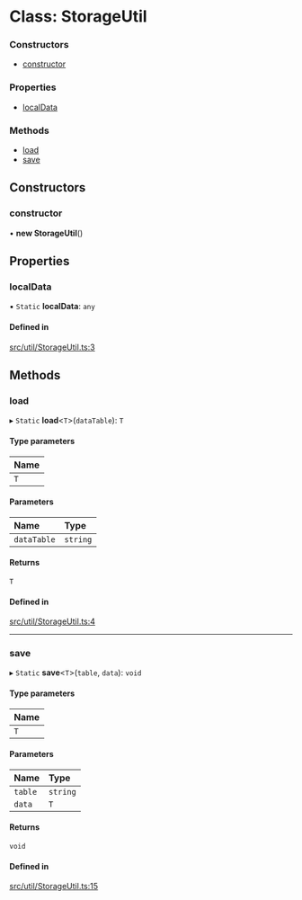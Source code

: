 # Class: StorageUtil

### Constructors

- [constructor](StorageUtil.md#constructor)

### Properties

- [localData](StorageUtil.md#localdata)

### Methods

- [load](StorageUtil.md#load)
- [save](StorageUtil.md#save)

## Constructors

### constructor

• **new StorageUtil**()

## Properties

### localData

▪ `Static` **localData**: `any`

#### Defined in

[src/util/StorageUtil.ts:3](https://github.com/Orillusion/orillusion/blob/main/src/util/StorageUtil.ts#L3)

## Methods

### load

▸ `Static` **load**<`T`\>(`dataTable`): `T`

#### Type parameters

| Name |
| :------ |
| `T` |

#### Parameters

| Name | Type |
| :------ | :------ |
| `dataTable` | `string` |

#### Returns

`T`

#### Defined in

[src/util/StorageUtil.ts:4](https://github.com/Orillusion/orillusion/blob/main/src/util/StorageUtil.ts#L4)

___

### save

▸ `Static` **save**<`T`\>(`table`, `data`): `void`

#### Type parameters

| Name |
| :------ |
| `T` |

#### Parameters

| Name | Type |
| :------ | :------ |
| `table` | `string` |
| `data` | `T` |

#### Returns

`void`

#### Defined in

[src/util/StorageUtil.ts:15](https://github.com/Orillusion/orillusion/blob/main/src/util/StorageUtil.ts#L15)
